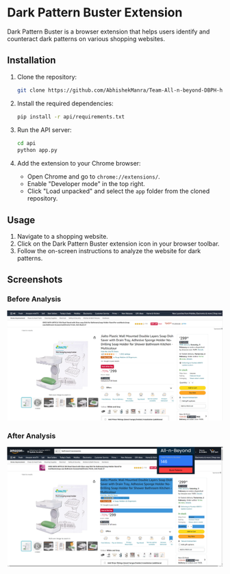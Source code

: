 # Dark Pattern Buster Extension

Dark Pattern Buster is a browser extension that helps users identify and counteract dark patterns on various shopping websites.

## Installation

1. Clone the repository:

   ```bash
   git clone https://github.com/AbhishekManra/Team-All-n-beyond-DBPH-hackathon-submission.git
   ```

2. Install the required dependencies:

   ```bash
   pip install -r api/requirements.txt
   ```

3. Run the API server:

   ```bash
   cd api
   python app.py
   ```

4. Add the extension to your Chrome browser:

   - Open Chrome and go to `chrome://extensions/`.
   - Enable "Developer mode" in the top right.
   - Click "Load unpacked" and select the `app` folder from the cloned repository.

## Usage

1. Navigate to a shopping website.
2. Click on the Dark Pattern Buster extension icon in your browser toolbar.
3. Follow the on-screen instructions to analyze the website for dark patterns.

## Screenshots

### Before Analysis

![Before Analysis](before.png)

### After Analysis

![After Analysis](after.png)
